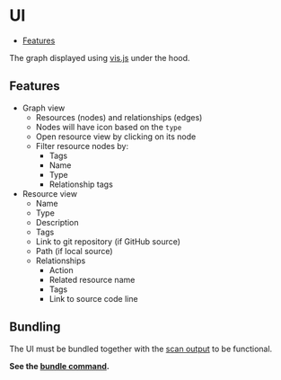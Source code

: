 # UI

- [Features](#features)

The graph displayed using [vis.js](https://visjs.org/) under the hood.

## Features

- Graph view
  - Resources (nodes) and relationships (edges)
  - Nodes will have icon based on the `type`
  - Open resource view by clicking on its node
  - Filter resource nodes by:
    - Tags
    - Name
    - Type
    - Relationship tags
- Resource view
  - Name
  - Type
  - Description
  - Tags
  - Link to git repository (if GitHub source)
  - Path (if local source)
  - Relationships
    - Action
    - Related resource name
    - Tags
    - Link to source code line

## Bundling

The UI must be bundled together with the [scan output](../scanner/README.md#scan-output) to be functional.

__See the [bundle command](../cli/README.md#bundle).__

